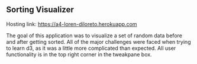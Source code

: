 ## Sorting Visualizer

Hosting link: https://a4-loren-diloreto.herokuapp.com

The goal of this application was to visualize a set of random data before and after getting sorted. All of the major challenges were faced when trying to learn d3, as it was a little more complicated than expected. All user functionality is in the top right corner in the tweakpane box.